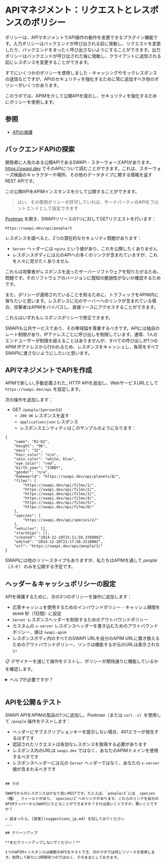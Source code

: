 # APIマネジメント：リクエストとレスポンスのポリシー

ポリシーは、APIマネジメントでAPI操作の動作を変更できるプラグイン機能です。入力ポリシーはバックエンドが呼び出される前に発動し、リクエストを変更したり、バックエンドをまったく呼び出さないようにすることができます。出力ポリシーはバックエンドが呼び出された後に発動し、クライアントに送信される前にレスポンスを変更することができます。

すでにいくつかのポリシーを使用しました - キャッシングやモックレスポンスの送信などですが、APIのセキュリティを強化するために常に追加すべき他のポリシーがいくつかあります。

このラボでは、APIMを介して公開APIを提示し、セキュリティを強化するためにポリシーを使用します。

## 参照

- [APIの保護](https://learn.microsoft.com/en-us/azure/api-management/transform-api)

## バックエンドAPIの探索

開発者に人気のある公開APIであるSWAPI - スターウォーズAPIがあります。https://swapi.dev でそのAPIについて読むことができます。これは、スターウォーズ映画のキャラクターや場所、その他のデータタイプに関する情報を返すREST APIです。

この公開APIをAPIMインスタンスを介して公開することができます。

> はい、その使用ポリシーが許可していれば、サードパーティのAPIをフロントエンドとして設定できます

[Postman](https://www.postman.com/downloads/) を開き、SWAPIリソースの1つに対してGETリクエストを行います：



```
https://swapi.dev/api/people/3
```

レスポンスを調べると、2つの潜在的なセキュリティ問題があります：

- `Server` ヘッダーには `nginx` という値があり、これを公開したくありません
- レスポンスボディには元のAPIへの多くのリンクが含まれていますが、これを人々に見せたくありません

これらは攻撃者がレスポンスを送ったサーバーソフトウェアを知りたがるため、問題です。そのソフトウェアのバージョンに既知の脆弱性がないか確認するためです。

また、ポリシーが適用されていることを知るために、トラフィックをAPIM内に保ちたいと思います。レスポンスに元のサーバーへのリンクが含まれている場合、攻撃者はAPIMをバイパスし、直接ソースにアクセスすることができます。

これらはいずれもレスポンスポリシーで修正できます。

SWAPIも公共サービスであり、その帯域幅を尊重するべきです。APIには独自のレート制限があり、IPアドレスごとに呼び出しを制限しています。通常、1人のエンドユーザーが制限を超えることはありませんが、すべての呼び出しが1つのAPIM IPアドレスから行われるため、レスポンスをキャッシュし、負荷をすべてSWAPIに渡さないようにしたいと思います。

## APIマネジメントでAPIを作成

APIMで新しい_手動定義された_ HTTP APIを追加し、WebサービスURLとして `https://swapi.dev/api` を設定します。

次の操作を追加します：

- GET `/people/{personId}`
	- `200 OK` レスポンスを返す
	- `application/json` レスポンス
	- レスポンスエンティティはこのサンプルのようになります：



```
{
	"name": "R2-D2",
	"height": "96",
	"mass": "32",
	"hair_color": "n/a",
	"skin_color": "white, blue",
	"eye_color": "red",
	"birth_year": "33BBY",
	"gender": "n/a",
	"homeworld": "https://swapi.dev/api/planets/8/",
	"films": [
		"https://swapi.dev/api/films/1/",
		"https://swapi.dev/api/films/2/",
		"https://swapi.dev/api/films/3/",
		"https://swapi.dev/api/films/4/",
		"https://swapi.dev/api/films/5/",
		"https://swapi.dev/api/films/6/"
	],
	"species": [
		"https://swapi.dev/api/species/2/"
	],
	"vehicles": [],
	"starships": [],
	"created": "2014-12-10T15:11:50.376000Z",
	"edited": "2014-12-20T21:17:50.311000Z",
	"url": "https://swapi.dev/api/people/3/"
}
```

SWAPIには他のリソースタイプもありますが、私たちはAPIMを通して _people（人々）_ のみを公開する予定です。

## ヘッダー＆キャッシュポリシーの設定

APIを保護するために、次の3つのポリシーを操作に追加します：

- 応答キャッシュを使用するためのインバウンドポリシー - キャッシュ期間を `86400` 秒（1日間）に設定
- `Server` レスポンスヘッダーを削除するためのアウトバウンドポリシー
- カスタムの `x-server` レスポンスヘッダーを書き込むためのアウトバウンドポリシー、値は `swapi-apim`
- レスポンスボディ内のすべてのSWAPI URLを自分のAPIM URLに置き換えるためのアウトバウンドポリシー、リンクは機能するが元のURLは表示されない

📋 デザイナーを通じて操作をテストし、ポリシーが期待通りに機能しているかを確認します。

<details>
  <summary>ヘルプが必要ですか？</summary>

応答キャッシュとヘッダー操作は操作UIで見つけられる標準ポリシーです。

レスポンス内のすべてのURLを置き換えるには、_その他のポリシー_ にエントリが必要です。これはXMLビューで、必要なスニペットがあります。スニペットをXMLの正しい位置に追加してください。

</details><br/>

## APIを公開＆テスト

SWAPI APIをAPIMの製品の1つに追加し、Postman（または `curl -v`）を使用して `/people` 操作をテストします：

- ヘッダーにサブスクリプションキーを提示しない場合、401エラーが発生するはずです
- 認証されたリクエストは有効なレスポンスを取得する必要があります
- レスポンス内のURLは `swapi.dev` ではなく、あなたのAPIMドメインを使用するべきです
- レスポンスヘッダーには元の `Server` ヘッダーではなく、あなたの `x-server` 値が含まれるべきです



```

## ラボ

SWAPIからのレスポンスはかなり良いRESTです。たとえば、`people/3`には _species（種）_ フィールドがあり、`species/2`へのリンクがあります。これらのリンクを自分のAPIMラッパーからSWAPIにたどることができますか？それは良いことですか、悪いことですか？

> 詰まったら、[提案](suggestions_jp.md) を試してみてください
___

## クリーンアップ

**まだクリーンアップしないでください！**

1つのAPIMインスタンスは複数のAPIをホストでき、次のラボでは同じリソースを使用します。削除して新たに1時間待つのではなく、そのままにしておきます。
